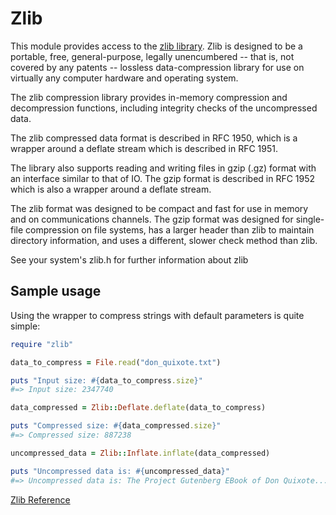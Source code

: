 # Zlib

This module provides access to the [zlib library](http://zlib.net). Zlib
is designed to be a portable, free, general-purpose, legally
unencumbered -- that is, not covered by any patents -- lossless
data-compression library for use on virtually any computer hardware and
operating system.

The zlib compression library provides in-memory compression and
decompression functions, including integrity checks of the uncompressed
data.

The zlib compressed data format is described in RFC 1950, which is a
wrapper around a deflate stream which is described in RFC 1951.

The library also supports reading and writing files in gzip (.gz) format
with an interface similar to that of IO. The gzip format is described in
RFC 1952 which is also a wrapper around a deflate stream.

The zlib format was designed to be compact and fast for use in memory
and on communications channels. The gzip format was designed for
single-file compression on file systems, has a larger header than zlib
to maintain directory information, and uses a different, slower check
method than zlib.

See your system's zlib.h for further information about zlib

## Sample usage

Using the wrapper to compress strings with default parameters is quite
simple:


```ruby
require "zlib"

data_to_compress = File.read("don_quixote.txt")

puts "Input size: #{data_to_compress.size}"
#=> Input size: 2347740

data_compressed = Zlib::Deflate.deflate(data_to_compress)

puts "Compressed size: #{data_compressed.size}"
#=> Compressed size: 887238

uncompressed_data = Zlib::Inflate.inflate(data_compressed)

puts "Uncompressed data is: #{uncompressed_data}"
#=> Uncompressed data is: The Project Gutenberg EBook of Don Quixote...
```

[Zlib
Reference](https://ruby-doc.org/stdlib-2.5.0/libdoc/zlib/rdoc/Zlib.html)

